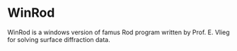 # WinRod
WinRod is a windows version of famus Rod program written by Prof. E. Vlieg for solving surface diffraction data.
